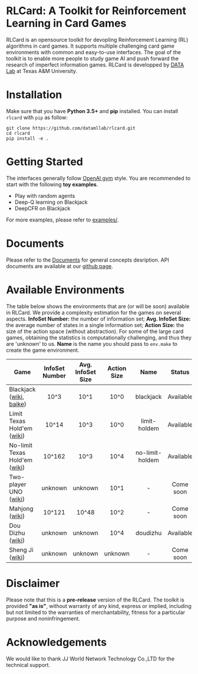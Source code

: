# RLCard: A Toolkit for Reinforcement Learning in Card Games
RLCard is an opensource toolkit for devopling Reinforcement Learning (RL) algorithms in card games. It supports multiple challenging card game environments with common and easy-to-use interfaces. The  goal  of  the  toolkit  is  to  enable  more  people  to  study  game  AI  and  push  forward  the  research of imperfect information games. RLCard is developped by [DATA Lab](http://faculty.cs.tamu.edu/xiahu/) at Texas A&M University.

# Installation
Make sure that you have **Python 3.5+** and **pip** installed. You can install `rlcard` with `pip` as follow:
```
git clone https://github.com/datamllab/rlcard.git
cd rlcard
pip install -e .
```

# Getting Started
The interfaces generally follow [OpenAI gym](https://github.com/openai/gym) style. You are recommended to start with the following **toy examples**.
* Play with random agents
* Deep-Q learning on Blackjack
* DeepCFR on Blackjack

For more examples, please refer to [examples/](examples).

# Documents
Please refer to the [Documents](docs/README.md) for general concepts desription. API documents are available at our [github page](https://rlcard.github.io/index.html).

# Available Environments
The table below shows the environments that are (or will be soon) available in RLCard. We provide a complexity estimation for the games on several aspects. **InfoSet Number:** the number of information set; **Avg. InfoSet Size:** the average number of states in a single information set; **Action Size:** the size of the action space (without abstraction). For some of the large card games, obtaining the statistics is computationally challenging, and thus they are 'unknown' to us. **Name** is the name you should pass to `env.make` to create the game environment.

| Game                     | InfoSet Number  |Avg. InfoSet Size | Action Size | Name | Status  |
| ------------------------ |:--------------:| :-------:|:------:| :-------:| :-------:|
| Blackjack ([wiki](https://en.wikipedia.org/wiki/Blackjack), [baike](https://baike.baidu.com/item/21%E7%82%B9/5481683?fr=aladdin)) | 10^3      |  10^1 | 10^0 | blackjack |Available |
| Limit Texas Hold'em ([wiki](https://en.wikipedia.org/wiki/Texas_hold_%27em))      |10^14 | 10^3| 10^0 | limit-holdem |Available |
| No-limit Texas Hold'em ([wiki](https://en.wikipedia.org/wiki/Texas_hold_%27em))      |10^162 | 10^3| 10^4 | no-limit-holdem|Available |
| Two-player UNO ([wiki](https://en.wikipedia.org/wiki/Uno_(card_game)))      |  unknown      |   unknown | 10^1| - | Come soon|
| Mahjong ([wiki](https://en.wikipedia.org/wiki/Competition_Mahjong_scoring_rules))      | 10^121      |   10^48 |10^2 | - | Come soon| 
| Dou Dizhu ([wiki](https://en.wikipedia.org/wiki/Dou_dizhu))      | unknown      |   unknown | 10^4| doudizhu | Available|
| Sheng Ji ([wiki](https://en.wikipedia.org/wiki/Sheng_ji))      | unknown      |   unknown | unknown | - | Come soon|



# Disclaimer
Please note that this is a **pre-release** version of the RLCard. The toolkit is provided **"as is"**, without warranty of any kind, express or implied, including but not limited to the warranties of merchantability, fitness for a particular purpose and noninfringement.

# Acknowledgements
We would like to thank JJ World Network Technology Co.,LTD for the technical support.

